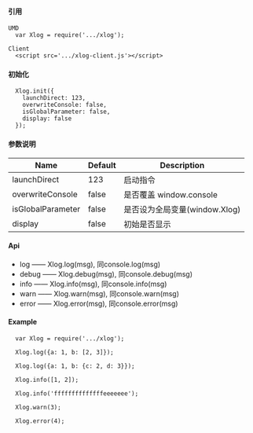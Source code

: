 #### 引用 
```
UMD
  var Xlog = require('.../xlog');

Client
  <script src='.../xlog-client.js'></script>
```
#### 初始化
```
  Xlog.init({
    launchDirect: 123,
    overwriteConsole: false,
    isGlobalParameter: false,
    display: false
  });
```
#### 参数说明

| Name        | Default           | Description  |
| ------------- |-----------| ---------------------|
| launchDirect      | 123 | 启动指令 |
| overwriteConsole      | false      | 是否覆盖 window.console |
| isGlobalParameter | false      | 是否设为全局变量(window.Xlog) |
| display| false      | 初始是否显示 |

#### Api
- log ——
  Xlog.log(msg), 同console.log(msg)
- debug ——
  Xlog.debug(msg), 同console.debug(msg)
- info ——
  Xlog.info(msg), 同console.info(msg)
- warn ——
  Xlog.warn(msg), 同console.warn(msg)
- error ——
  Xlog.error(msg), 同console.error(msg)

#### Example
```
  var Xlog = require('.../xlog');

  Xlog.log({a: 1, b: [2, 3]});

  Xlog.log({a: 1, b: {c: 2, d: 3}});

  Xlog.info([1, 2]);

  Xlog.info('ffffffffffffffeeeeeee');

  Xlog.warn(3);
  
  Xlog.error(4);
```
